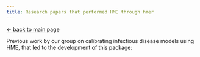 ```yaml
---
title: Research papers that performed HME through hmer
---
```


[<- back to main page](https://hmer-package.github.io/website/)

Previous work by our group on calibrating infectious disease models using HME, that led to the development of this package:


